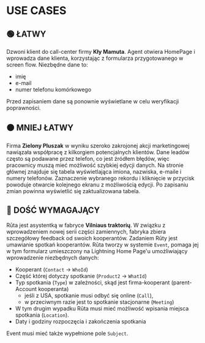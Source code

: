 # USE CASES

## 🟢 ŁATWY

Dzwoni klient do call-center firmy **Kły Mamuta**. Agent otwiera HomePage i wprowadza dane klienta, korzystając z formularza przygotowanego w screen flow. Niezbędne dane to: 

- imię
- e-mail
- numer telefonu komórkowego

Przed zapisaniem dane są ponownie wyświetlane w celu weryfikacji poprawności.

## 🟠 MNIEJ ŁATWY

Firma **Zielony Pluszak** w wyniku szeroko zakrojonej akcji marketingowej nawiązała współpracę z kilkorgiem potencjalnych klientów. Dane leadów często są podawane przez telefon, co jest źródłem błędów, więc pracownicy muszą mieć możliwość szybkiej edycji danych. Na stronie głównej znajduje się tabela wyświetlająca imiona, nazwiska, e-maile i numery telefonów. Zaznaczenie wybranego rekordu i kliknięcie w przycisk powoduje otwarcie kolejnego ekranu z możliwością edycji. Po zapisaniu zmian powinna wyświetlić się zaktualizowana tabela.

## 🔴 DOŚĆ WYMAGAJĄCY

Rūta jest asystentką w fabryce **Vilniaus traktorių**. W związku z wprowadzeniem nowej serii części zamiennych, fabryka zbiera szczegółowy feedback od swoich kooperantów. Zadaniem Rūty jest umawianie spotkań kooperantów. Rūta tworzy w systemie `Event`, pomaga jej w tym formularz umieszczony na Lightning Home Page'u umożliwiający wprowadzenie niezbędnych danych:
- Kooperant (`Contact` -> `WhoId`) 
- Część której dotyczy spotkanie (`Product2` -> `WhatId`)
- Typ spotkania (`Type`) w zależności, skąd jest firma-kooperant (parent-Account kooperanta) 
  - jeśli z USA, spotkanie musi odbyć się online (`Call`), 
  - w przeciwnym razie jest to spotkanie stacjonarne (`Meeting`)
- W tym drugim wypadku Rūta musi mieć możliwość wpisania miejsca spotkania (`Location`).
- Daty i godziny rozpoczęcia i zakończenia spotkania
  
Event musi mieć także wypełnione pole `Subject`.